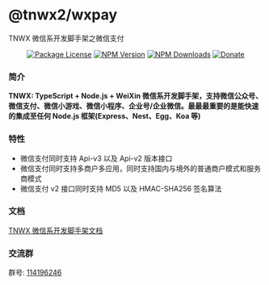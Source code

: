 # @tnwx2/wxpay

TNWX 微信系开发脚手架之微信支付

<p align="center">
 <a href="https://www.npmjs.com/package/@tnwx2/wxpay" target="_blank"><img src="https://img.shields.io/npm/l/@tnwx2/wxpay.svg?style=flat-square" alt="Package License" /></a>
<a href="https://www.npmjs.com/package/@tnwx2/wxpay" target="_blank"><img src="https://img.shields.io/npm/v/@tnwx2/wxpay.svg?style=flat-square" alt="NPM Version" /></a>
<a href="https://www.npmjs.com/package/@tnwx2/wxpay" target="_blank"><img src="https://img.shields.io/npm/dt/@tnwx2/wxpay.svg?style=flat-square" alt="NPM Downloads" /></a>
<a href="https://github.com/Javen205/donate" target="_blank"><img src="https://img.shields.io/badge/Donate-WeChat-%23ff3f59.svg?style=flat-square" alt="Donate"/></a>
</p>

### 简介

**TNWX: TypeScript + Node.js + WeiXin 微信系开发脚手架，支持微信公众号、微信支付、微信小游戏、微信小程序、企业号/企业微信。最最最重要的是能快速的集成至任何 Node.js 框架(Express、Nest、Egg、Koa 等)**

### 特性

- 微信支付同时支持 Api-v3 以及 Api-v2 版本接口
- 微信支付同时支持多商户多应用，同时支持国内与境外的普通商户模式和服务商模式
- 微信支付 v2 接口同时支持 MD5 以及 HMAC-SHA256 签名算法

### 文档

[TNWX 微信系开发脚手架文档](https://javen205.gitee.io/tnwx/guide/wxpay)

### 交流群

群号: [114196246](https:shang.qq.com/wpa/qunwpa?idkey=a1e4fd8c71008961bd4fc8eeea224e726afd5e5eae7bf1d96d3c77897388bf24)

